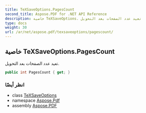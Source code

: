 ```yaml
---
title: TeXSaveOptions.PagesCount
second_title: Aspose.PDF for .NET API Reference
description: خاصية TeXSaveOptions. تعيد عدد الصفحات بعد التحويل
type: docs
weight: 30
url: /ar/net/aspose.pdf/texsaveoptions/pagescount/
---
```

## خاصية TeXSaveOptions.PagesCount

تعيد عدد الصفحات بعد التحويل.

```csharp
public int PagesCount { get; }
```

### انظر أيضًا

* class [TeXSaveOptions](../)
* namespace [Aspose.Pdf](../../../aspose.pdf/)
* assembly [Aspose.PDF](../../../)